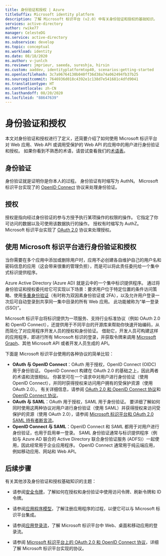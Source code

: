 ```yaml
---
title: 身份验证和授权 | Azure
titleSuffix: Microsoft identity platform
description: 了解 Microsoft 标识平台 (v2.0) 中有关身份验证和授权的基础知识。
services: active-directory
author: rwike77
manager: CelesteDG
ms.service: active-directory
ms.subservice: develop
ms.topic: conceptual
ms.workload: identity
ms.date: 08/18/2020
ms.author: v-junlch
ms.reviewer: jmprieur, saeeda, sureshja, hirsin
ms.custom: aaddev, identityplatformtop40, scenarios:getting-started
ms.openlocfilehash: 3c7a96764130b040ff36d38a74a062494fb37b25
ms.sourcegitcommit: 7646936d018c4392e1c138d7e541681c4dfd9041
ms.translationtype: HT
ms.contentlocale: zh-CN
ms.lasthandoff: 08/20/2020
ms.locfileid: "88647639"
---
```

# <a name="authentication-vs-authorization"></a>身份验证和授权

本文对身份验证和授权进行了定义，还简要介绍了如何使用 Microsoft 标识平台对 Web 应用、Web API 或调用受保护的 Web API 的应用中的用户进行身份验证和授权。 如果你看到不熟悉的术语，请尝试查看我们的[术语表](developer-glossary.md)。

## <a name="authentication"></a>身份验证

身份验证就是证明你是你本人的过程。 身份验证有时缩写为 AuthN。 Microsoft 标识平台实现了的 [OpenID Connect](https://openid.net/connect/) 协议来处理身份验证。

## <a name="authorization"></a>授权

授权是指向经过身份验证的参与方授予执行某项操作的权限的操作。 它指定了你可访问的数据以及可使用该数据执行的操作。 授权有时缩写为 AuthZ。 Microsoft 标识平台实现了 [OAuth 2.0](https://oauth.net/2/) 协议来处理授权。

## <a name="authentication-and-authorization-using-microsoft-identity-platform"></a>使用 Microsoft 标识平台进行身份验证和授权

当你需要在多个应用中添加或删除用户时，应用不必创建各自维护自己的用户名和密码信息的应用（这会带来很重的管理负担），而是可以将此责任委托给一个集中式标识提供程序。

Azure Active Directory (Azure AD) 就是云中的一个集中标识提供程序。 通过将身份验证和授权委托给它可实现以下场景：要求用户位于特定位置的条件访问策略、使用[多重身份验证](../authentication/concept-mfa-howitworks.md)（有时称为双因素身份验证或 2FA），以及允许用户登录一次后可自动登录到共享同一集中目录的所有 Web 应用。 此功能被称为“单一登录 (SSO)”。

Microsoft 标识平台将标识提供为一项服务、支持行业标准协议（例如 OAuth 2.0 和 OpenID Connect），还提供用于不同平台的开源库来帮助你快速开始编码，从而简化了对应用程序开发人员的授权和身份验证。 借助它，开发人员可构建这样的应用程序，即进行所有 Microsoft 标识的登录，并获取令牌来调用 [Microsoft Graph](https://developer.microsoft.com/graph/)、其他 Microsoft API 或者开发人员生成的 API。

下面是 Microsoft 标识平台使用的各种协议的简单比较：

* **OAuth 与 OpenID Connect**：OAuth 用于授权，OpenID Connect (OIDC) 用于身份验证。 OpenID Connect 构建在 OAuth 2.0 的基础之上，因此两者的术语和流很相似。 你甚至可在一个请求中对用户进行身份验证（使用 OpenID Connect），并同时获得授权来访问用户拥有的受保护资源（使用 OAuth 2.0）。 有关详细信息，请参阅 [OAuth 2.0 和 OpenID Connect 协议](active-directory-v2-protocols.md)和 [OpenID Connect 协议](v2-protocols-oidc.md)。
* **OAuth 与 SAML**：OAuth 用于授权，SAML 用于身份验证。 要详细了解如何同时使用这两种协议对用户进行身份验证（使用 SAML）并获得授权来访问受保护的资源（使用 OAuth 2.0），请参阅 [Microsoft 标识平台和 OAuth 2.0 SAML 持有者断言流](v2-saml-bearer-assertion.md)。
* **OpenID Connect 与 SAML**：OpenID Connect 和 SAML 都用于对用户进行身份验证，也用于启用单一登录。 SAML 身份验证通常与标识提供程序（例如与 Azure AD 联合的 Active Directory 联合身份验证服务 (ADFS)）一起使用，因此经常用于企业应用程序。 OpenID Connect 通常用于纯云端应用，例如移动应用、网站和 Web API。

## <a name="next-steps"></a>后续步骤

有关其他涉及身份验证和授权基础知识的主题：

* 请参阅[安全令牌](security-tokens.md)，了解如何在授权和身份验证中使用访问令牌、刷新令牌和 ID 令牌。
* 请参阅[应用程序模型](application-model.md)，了解注册应用程序的过程，以便它可以与 Microsoft 标识平台集成。
* 请参阅[应用登录流](app-sign-in-flow.md)，了解 Microsoft 标识平台中 Web、桌面和移动应用的登录流。

* 请参阅 [Microsoft 标识平台上的 OAuth 2.0 和 OpenID Connect 协议](active-directory-v2-protocols.md)，详细了解 Microsoft 标识平台实现的协议。

